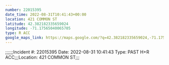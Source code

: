 ```yaml
---
number: 22015395
date_time: 2022-08-31T10:41:43+00:00
location: 421 COMMON ST
latitude: 42.382182335659024
longitude: -71.17565040065705
type: R ACC
google_maps_link: https://maps.google.com/?q=42.382182335659024,-71.17565040065705
---
```


;;;;;;Incident #: 22015395  Date: 2022-08-31 10:41:43   Type: PAST H+R ACC;;;Location: 421 COMMON ST;;;
